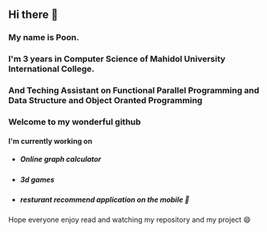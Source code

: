 ## Hi there 👋
### My name is Poon. 
### I'm 3 years in Computer Science of Mahidol University International College.
### And Teching Assistant on Functional Parallel Programming and Data Structure and Object Oranted Programming
### Welcome to my wonderful github

#### I'm currently working on 
* ##### Online graph calculator
* ##### 3d games
* ##### resturant recommend application on the mobile 🤔

Hope everyone enjoy read and watching my repository and my project 😄


<!--
**PoonwannadoCoding/PoonwannadoCoding** is a ✨ _special_ ✨ repository because its `README.md` (this file) appears on your GitHub profile.

Here are some ideas to get you started:

- 🔭 I’m currently working on ...
- 🌱 I’m currently learning ...
- 👯 I’m looking to collaborate on ...
- 🤔 I’m looking for help with ...
- 💬 Ask me about ...
- 📫 How to reach me: ...
- 😄 Pronouns: ...
- ⚡ Fun fact: ...
-->
